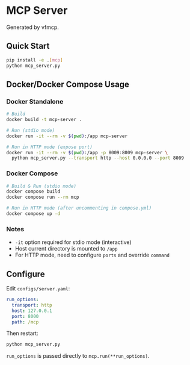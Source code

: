 # MCP Server

Generated by vfmcp.

## Quick Start

```bash
pip install -e .[mcp]
python mcp_server.py
```

## Docker/Docker Compose Usage

### Docker Standalone
```bash
# Build
docker build -t mcp-server .

# Run (stdio mode)
docker run -it --rm -v $(pwd):/app mcp-server

# Run in HTTP mode (expose port)
docker run -it --rm -v $(pwd):/app -p 8009:8009 mcp-server \
  python mcp_server.py --transport http --host 0.0.0.0 --port 8009
```

### Docker Compose
```bash
# Build & Run (stdio mode)
docker compose build
docker compose run --rm mcp

# Run in HTTP mode (after uncommenting in compose.yml)
docker compose up -d
```

### Notes
- `-it` option required for stdio mode (interactive)
- Host current directory is mounted to `/app`
- For HTTP mode, need to configure `ports` and override `command`

## Configure

Edit `configs/server.yaml`:

```yaml
run_options:
  transport: http
  host: 127.0.0.1
  port: 8000
  path: /mcp
```

Then restart:

```bash
python mcp_server.py
```

`run_options` is passed directly to `mcp.run(**run_options)`.
